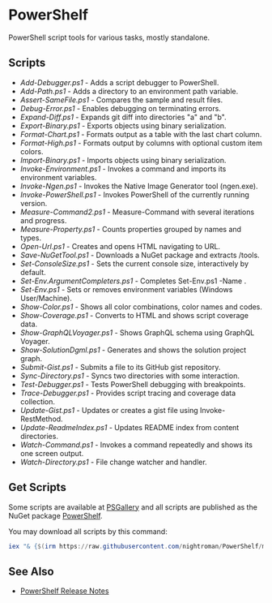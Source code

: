# PowerShelf

PowerShell script tools for various tasks, mostly standalone.

## Scripts

* *Add-Debugger.ps1* - Adds a script debugger to PowerShell.
* *Add-Path.ps1* - Adds a directory to an environment path variable.
* *Assert-SameFile.ps1* - Compares the sample and result files.
* *Debug-Error.ps1* - Enables debugging on terminating errors.
* *Expand-Diff.ps1* - Expands git diff into directories "a" and "b".
* *Export-Binary.ps1* - Exports objects using binary serialization.
* *Format-Chart.ps1* - Formats output as a table with the last chart column.
* *Format-High.ps1* - Formats output by columns with optional custom item colors.
* *Import-Binary.ps1* - Imports objects using binary serialization.
* *Invoke-Environment.ps1* - Invokes a command and imports its environment variables.
* *Invoke-Ngen.ps1* - Invokes the Native Image Generator tool (ngen.exe).
* *Invoke-PowerShell.ps1* - Invokes PowerShell of the currently running version.
* *Measure-Command2.ps1* - Measure-Command with several iterations and progress.
* *Measure-Property.ps1* -  Counts properties grouped by names and types.
* *Open-Url.ps1* - Creates and opens HTML navigating to URL.
* *Save-NuGetTool.ps1* - Downloads a NuGet package and extracts /tools.
* *Set-ConsoleSize.ps1* - Sets the current console size, interactively by default.
* *Set-Env.ArgumentCompleters.ps1* - Completes Set-Env.ps1 -Name .
* *Set-Env.ps1* - Sets or removes environment variables (Windows User/Machine).
* *Show-Color.ps1* - Shows all color combinations, color names and codes.
* *Show-Coverage.ps1* - Converts to HTML and shows script coverage data.
* *Show-GraphQLVoyager.ps1* - Shows GraphQL schema using GraphQL Voyager.
* *Show-SolutionDgml.ps1* - Generates and shows the solution project graph.
* *Submit-Gist.ps1* - Submits a file to its GitHub gist repository.
* *Sync-Directory.ps1* - Syncs two directories with some interaction.
* *Test-Debugger.ps1* - Tests PowerShell debugging with breakpoints.
* *Trace-Debugger.ps1* - Provides script tracing and coverage data collection.
* *Update-Gist.ps1* - Updates or creates a gist file using Invoke-RestMethod.
* *Update-ReadmeIndex.ps1* - Updates README index from content directories.
* *Watch-Command.ps1* - Invokes a command repeatedly and shows its one screen output.
* *Watch-Directory.ps1* - File change watcher and handler.

## Get Scripts

Some scripts are available at [PSGallery](https://www.powershellgallery.com/)
and all scripts are published as the NuGet package [PowerShelf](https://www.nuget.org/packages/PowerShelf).

You may download all scripts by this command:

```powershell
iex "& {$(irm https://raw.githubusercontent.com/nightroman/PowerShelf/main/Save-NuGetTool.ps1)} PowerShelf"
```

## See Also

- [PowerShelf Release Notes](https://github.com/nightroman/PowerShelf/blob/main/Pack/Release-Notes.md)
